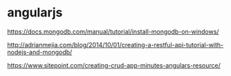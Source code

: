 # angularjs

https://docs.mongodb.com/manual/tutorial/install-mongodb-on-windows/

http://adrianmejia.com/blog/2014/10/01/creating-a-restful-api-tutorial-with-nodejs-and-mongodb/

https://www.sitepoint.com/creating-crud-app-minutes-angulars-resource/